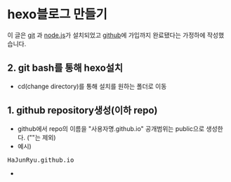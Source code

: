 # hexo블로그 만들기

이 글은 [git](https://gitforwindows.org/) 과 [node.js](https://nodejs.org/en/)가 설치되었고 [github](https://github.com/)에 가입까지 완료됐다는 가정하에 작성했습니다.

## 2. git bash를 통해 hexo설치

- cd(change directory)를 통해 설치를 원하는 폴더로 이동


## 1. github repository생성(이하 repo)

- github에서 repo의 이름을 "사용자명.github.io" 공개범위는 public으로 생성한다. (""는 제외)
- 예시)
<pre>
HaJunRyu.github.io
</pre>
- 




